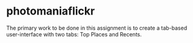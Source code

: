 # photomaniaflickr
The primary work to be done in this assignment is to create a tab-based user-interface with two tabs: Top Places and Recents.
